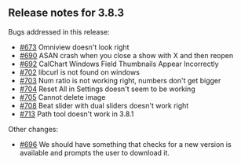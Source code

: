 ## Release notes for 3.8.3

Bugs addressed in this release:

* [#673](../../issues/673) Omniview doesn't look right
* [#690](../../issues/690) ASAN crash when you close a show with X and then reopen
* [#692](../../issues/692) CalChart Windows Field Thumbnails Appear Incorrectly
* [#702](../../issues/702) libcurl is not found on windows
* [#703](../../issues/703) Num ratio is not working right, numbers don't get bigger
* [#704](../../issues/704) Reset All in Settings doesn't seem to be working
* [#705](../../issues/705) Cannot delete image
* [#708](../../issues/708) Beat slider with dual sliders doesn't work right
* [#713](../../issues/713) Path tool doesn't work in 3.8.1

Other changes:

* [#696](../../issues/696) We should have something that checks for a new version is available and prompts the user to download it.

